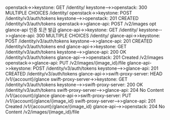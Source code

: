 openstack->>keystone: GET /identity/
keystone-->>openstack: 300 MULTIPLE CHOICES /identity/
openstack->>keystone: POST /identity/v3/auth/tokens
keystone-->>openstack: 201 CREATED /identity/v3/auth/tokens
openstack->>glance-api: POST /v2/images
opt glance-api 인증 토큰 발급
  glance-api->>keystone: GET /identity/
  keystone-->>glance-api: 300 MULTIPLE CHOICES /identity/
  glance-api->>keystone: POST /identity/v3/auth/tokens
  keystone-->>glance-api: 201 CREATED /identity/v3/auth/tokens
end
glance-api->>keystone: GET /identity/v3/auth/tokens
keystone-->>glance-api: 200 OK /identity/v3/auth/tokens
glance-api-->>openstack: 201 Created /v2/images
openstack->>glance-api: PUT /v2/images/{image_id}/file
glance-api->>keystone: POST /identity/v3/auth/tokens
keystone-->>glance-api: 201 CREATED /identity/v3/auth/tokens
glance-api->>swift-proxy-server: HEAD /v1/{account}/glance
swift-proxy-server->>keystone: GET /identity/v3/auth/tokens
keystone-->>swift-proxy-server: 200 OK /identity/v3/auth/tokens
swift-proxy-server-->>glance-api: 204 No Content /v1/{account}/glance
glance-api->>swift-proxy-server: PUT /v1/{account}/glance/{image_id}
swift-proxy-server-->>glance-api: 201 Created /v1/{account}/glance/{image_id}
glance-api-->>openstack: 204 No Content /v2/images/{image_id}/file

